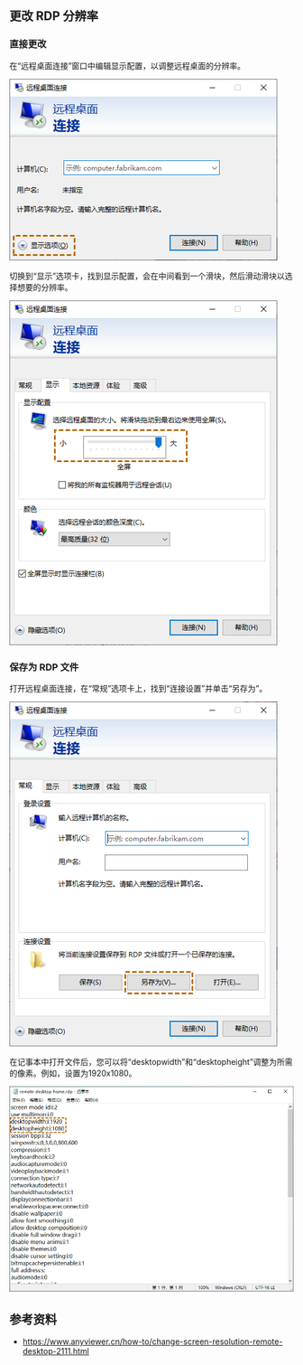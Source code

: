 ## 更改 RDP 分辨率

### 直接更改

在“远程桌面连接”窗口中编辑显示配置，以调整远程桌面的分辨率。

![显示选项](./.assets/更改RDP分辨率/smart-card01.png)

切换到“显示”选项卡，找到显示配置，会在中间看到一个滑块，然后滑动滑块以选择想要的分辨率。

![选择您想要的分辨率](./.assets/更改RDP分辨率/adjust-resolution.png)

### 保存为 RDP 文件

打开远程桌面连接，在“常规”选项卡上，找到“连接设置”并单击“另存为”。

![另存为](./.assets/更改RDP分辨率/edit-resolution.png)

在记事本中打开文件后，您可以将“desktopwidth”和“desktopheight”调整为所需的像素。例如，设置为1920x1080。

![调整为所需的像素](./.assets/更改RDP分辨率/desktop-hw.png)

## 参考资料

- <https://www.anyviewer.cn/how-to/change-screen-resolution-remote-desktop-2111.html>